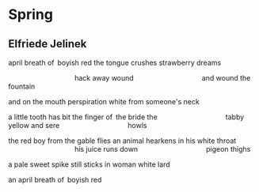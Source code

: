# Spring
## Elfriede Jelinek
april breath
of  boyish red
the tongue crushes
strawberry dreams

                                  hack away wound
                                  and wound the fountain

and on the mouth
perspiration white
from someone's neck

a little tooth
has bit the finger
of  the bride the
                                  tabby yellow and sere
                                  howls

the red boy
from the gable flies
an animal hearkens
in his white throat
                                  his juice runs down
                                  pigeon thighs

a pale sweet spike
still sticks
in woman white
lard

an april breath
of  boyish red